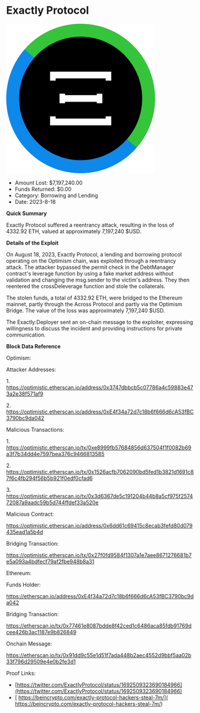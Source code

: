 # Exactly Protocol
![Exactly Protocol](/rektimages/Exactly-Protocol.png)
- Amount Lost: $7,197,240.00
- Funds Returned: $0.00
- Category: Borrowing and Lending
- Date: 2023-8-18

**Quick Summary**

Exactly Protocol suffered a reentrancy attack, resulting in the loss of 4332.92 ETH, valued at approximately 7,197,240 $USD.

  


 **Details of the Exploit**

On August 18, 2023, Exactly Protocol, a lending and borrowing protocol operating on the Optimism chain, was exploited through a reentrancy attack. The attacker bypassed the permit check in the DebtManager contract's leverage function by using a fake market address without validation and changing the msg.sender to the victim's address. They then reentered the crossDeleverage function and stole the collaterals.

  


The stolen funds, a total of 4332.92 ETH, were bridged to the Ethereum mainnet, partly through the Across Protocol and partly via the Optimism Bridge. The value of the loss was approximately 7,197,240 $USD.

  


The Exactly:Deployer sent an on-chain message to the exploiter, expressing willingness to discuss the incident and providing instructions for private communication.

  


 **Block Data Reference**

Optimism:

Attacker Addresses:

1\. https://optimistic.etherscan.io/address/0x3747dbbcb5c07786a4c59883e473a2e38f571af9

2\. https://optimistic.etherscan.io/address/0xE4f34a72d7c18b6f666d6cA53fBC3790bc9da042

  


Malicious Transactions:

1\. https://optimistic.etherscan.io/tx/0xe8999fb57684856d637504f1f0082b69a3f7b34dd4e7597bea376c9466813585

2\. https://optimistic.etherscan.io/tx/0x1526acfb7062090bd5fed1b3821d1691c87f6c4fb294f56b5b921f0edf0cfad6

3\. https://optimistic.etherscan.io/tx/0x3d6367de5c191204b44b8a5cf975f257472087a9aadc59b5d744ffdef33a520e

  


Malicious Contract:

https://optimistic.etherscan.io/address/0x6dd61c69415c8ecab3fefd80d079435ead1a5b4d

  


Bridging Transaction:

https://optimistic.etherscan.io/tx/0x27f0fd9584f1307a1e7aee8671276681b7e5a093a4bdfecf79af2fbe948b8a31

  


Ethereum:

Funds Holder:

https://etherscan.io/address/0xE4f34a72d7c18b6f666d6cA53fBC3790bc9da042

  


Bridging Transaction:

https://etherscan.io/tx/0x77461e8087bdde8f42ced1c6486aca85fdb91769dcee426b3ac1187e9b826849

  


Onchain Message:

https://etherscan.io/tx/0x91dd9c55e1d51f7ada448b2aec4552d9bbf5aa02b33f796d29509e4e0b2fe3d1


Proof Links:
- [https://twitter.com/ExactlyProtocol/status/1692509323690184966](https://twitter.com/ExactlyProtocol/status/1692509323690184966)
- [ https://beincrypto.com/exactly-protocol-hackers-steal-7m/]( https://beincrypto.com/exactly-protocol-hackers-steal-7m/)


